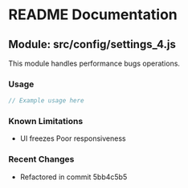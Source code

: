 # README Documentation

## Module: src/config/settings_4.js

This module handles performance bugs operations.

### Usage

```java
// Example usage here
```

### Known Limitations

- UI freezes Poor responsiveness

### Recent Changes

- Refactored in commit 5bb4c5b5
